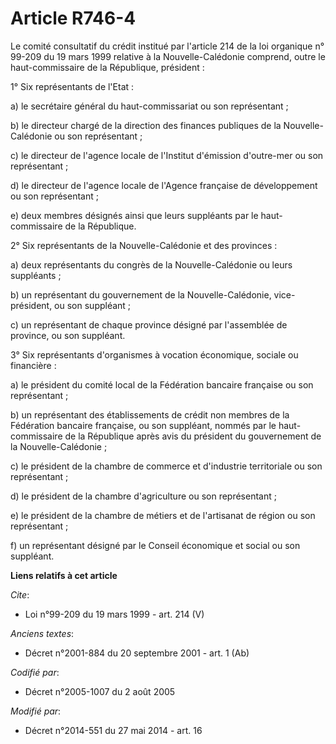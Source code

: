 # Article R746-4

Le comité consultatif du crédit institué par l'article 214 de la loi organique n° 99-209 du 19 mars 1999 relative à la
Nouvelle-Calédonie comprend, outre le haut-commissaire de la République, président : 

1° Six représentants de l'Etat : 

a) le secrétaire général du haut-commissariat ou son représentant ; 

b) le directeur chargé de la direction des finances publiques de la Nouvelle-Calédonie ou son représentant ; 

c) le directeur de l'agence locale de l'Institut d'émission d'outre-mer ou son représentant ; 

d) le directeur de l'agence locale de l'Agence française de développement ou son représentant ; 

e) deux membres désignés ainsi que leurs suppléants par le haut-commissaire de la République. 

2° Six représentants de la Nouvelle-Calédonie et des provinces : 

a) deux représentants du congrès de la Nouvelle-Calédonie ou leurs suppléants ; 

b) un représentant du gouvernement de la Nouvelle-Calédonie, vice-président, ou son suppléant ; 

c) un représentant de chaque province désigné par l'assemblée de province, ou son suppléant. 

3° Six représentants d'organismes à vocation économique, sociale ou financière : 

a) le président du comité local de la Fédération bancaire française ou son représentant ; 

b) un représentant des établissements de crédit non membres de la Fédération bancaire française, ou son suppléant, nommés par
le haut-commissaire de la République après avis du président du gouvernement de la Nouvelle-Calédonie ; 

c) le président de la chambre de commerce et d'industrie territoriale ou son représentant ; 

d) le président de la chambre d'agriculture ou son représentant ; 

e) le président de la chambre de métiers et de l'artisanat de région ou son représentant ; 

f) un représentant désigné par le Conseil économique et social ou son suppléant.

**Liens relatifs à cet article**

_Cite_:

  - Loi n°99-209 du 19 mars 1999 - art. 214 (V)

_Anciens textes_:

  - Décret n°2001-884 du 20 septembre 2001 - art. 1 (Ab)

_Codifié par_:

  - Décret n°2005-1007 du 2 août 2005

_Modifié par_:

  - Décret n°2014-551 du 27 mai 2014 - art. 16
